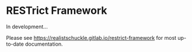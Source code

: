# RESTrict Framework

In development...

Please see <https://realistschuckle.gitlab.io/restrict-framework> for 
most up-to-date documentation.
